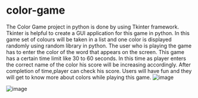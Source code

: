 # color-game

The  Color Game project in python is done by using Tkinter framework. Tkinter is helpful to create a GUI application for this game in python. In this game set of colours will be taken in a list and one color is displayed randomly using random library in python. The user who is playing the game has to enter the color of the word that appears on the screen. This game has a certain time limit like 30 to 60 seconds. In this time as player enters the correct name of the color his score will be increasing accordingly.  After completion of time,player can check his score.  Users will have fun and they will get to know more about colors while playing this game. ![image](https://user-images.githubusercontent.com/85727544/178320048-1bf2dbee-c081-475a-b5c1-a9caa3446e4c.png)

![image](https://user-images.githubusercontent.com/85727544/178320123-dd656cdc-2e33-44bf-9cf3-fdd8a9e11534.png)
